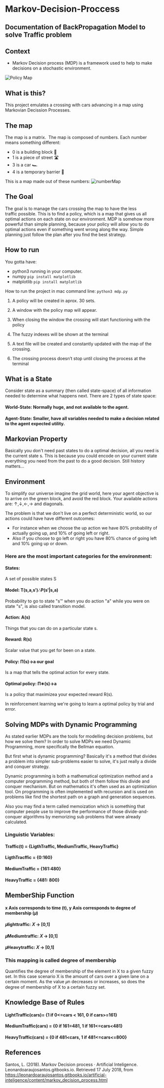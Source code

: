 # Markov-Decision-Proccess 
## Documentation of BackPropagation Model to solve Traffic problem

## Context
- Markov Decision process (MDP) is a framework used to help to make decisions on a stochastic environment.

![Policy Map](images/policyMap.png)

## What is this?
This project emulates a crossing with cars advancing in a map using Markovian Decission Processes.

## The map
The map is a matrix. 
The map is composed of numbers. Each number means something different:

- 0 is a building block 🧱
- 1 is a piece of street 🛣️
- 3 is a car 🏎️
- 4 is a temporary barrier 🚦 

This is a map made out of these numbers:
![numberMap](images/numberMap.png)

## The Goal
The goal is to manage the cars crossing the map to have the less traffic possible.
This is to find a policy, which is a map that gives us all optimal actions on each state on our environment. 
MDP is somehow more powerful than simple planning, because your policy will allow you to do optimal actions 
even if something went wrong along the way. Simple planning just follow the plan after you find the best strategy.

## How to run

You gotta have: 
- python3 running in your computer.
- numpy ```pip install matplotlib```
- matplotlib ```pip install matplotlib```

How to run the project in mac command line: ```python3 mdp.py```

1. A policy will be created in aprox. 30 sets.

2. A window with the policy map will appear.

3. When closing the window the crossing will start functioning with the policy

4. The fuzzy indexes will be shown at the terminal

5. A text file will be created and constantly updated with the map of the crossing.

6. The crossing process doesn’t stop until closing the process at the terminal

## What is a State

Consider state as a summary (then called state-space) of all information needed to determine what happens next. There are 2 types of state space:

#### World-State: Normally huge, and not available to the agent.

#### Agent-State: Smaller, have all variables needed to make a decision related to the agent expected utility.

## Markovian Property

Basically you don't need past states to do a optimal decision, all you need is the current state s. 
This is because you could encode on your current state everything you need from the past to do a good decision. Still history matters...

## Environment

To simplify our universe imagine the grid world, here your agent objective is to arrive on the green block, and avoid the red block. Your available actions are:  ↑,↓,←,→ and diagonals.

The problem is that we don't live on a perfect deterministic world, so our actions could have have different outcomes:

- For instance when we choose the up action we have 80% probability of actually going up, and 10% of going left or right. 
- Also if you choose to go left or right you have 80% chance of going left and 10% going up or down.

### Here are the most important categories for the environment:

#### States: 
A set of possible states  S 

#### Model:  T(s,a,s′)∴P(s′|s,a)  
Probability to go to state "s′" when you do action "a" while you were on state "s", is also called transition model.

#### Action:  A(s) 
Things that you can do on a particular state s.

#### Reward:  R(s) 
Scalar value that you get for been on a state.

#### Policy:  Π(s)→a our goal
Is a map that tells the optimal action for every state.

#### Optimal policy:  Π∗(s)→a 
Is a policy that maximizea your expected reward  R(s).

In reinforcement learning we're going to learn a optimal policy by trial and error.

## Solving MDPs with Dynamic Programming

As stated earlier MDPs are the tools for modelling decision problems, but how we solve them? In order to solve MDPs we need Dynamic Programming, more specifically the Bellman equation.

But first what is dynamic programming? Basically it's a method that divides a problem into simpler sub-problems easier to solve, it's just really a divide and conquer strategy.

Dynamic programming is both a mathematical optimization method and a computer programming method, but both of them follow this divide and conquer mechanism. 
But on mathematics it's often used as an optimization tool. On programming is often implemented with recursion and is used on problems like find the shortest 
path on a graph and generation sequences.

Also you may find a term called memoization which is something that computer people use to improve the performance of those divide-and-conquer algorithms by memorizing sub problems that were already calculated.

### Linguistic Variables:

#### Traffic(t) = {LigthTraffic, MediumTraffic, HeavyTraffic}

#### LigthTracffic = {0:160}

#### MediumTraffic = {161:480}

#### HeavyTraffic = {481: 800}

## MemberShip Function 

#### x Axis corresponds to time (t), y Axis corresponds to degree of membership (𝜇)

#### 𝜇lighttraffic: 𝑋 → [0,1]

#### 𝜇Mediumtraffic: 𝑋 → [0,1]

#### 𝜇Heavytraffic: 𝑋 → [0,1]

### This mapping is called degree of membership
Quantifies the degree of membership of the element in X to a given fuzzy set. 
In this case scenario X is the amount of cars over a given lane on a certain moment. As the value 𝜇n decreases or increases, 
so does the degree of membership of X to a certain fuzzy set.

## Knowledge Base of Rules

#### LightTraffic(cars)= {1  if 0<=cars < 161, 0 if cars>=161}

#### MediumTraffic(cars) = {0 if 161<cars>=481, 1 if 161<=cars<481}
  
#### HeavyTraffic(cars) = {0 if 481<cars, 1 if 481<=cars<=800}

## References

Santos, L. (2018). Markov Decision process · Artificial Inteligence. Leonardoaraujosantos.gitbooks.io. Retrieved 17 July 2018, from https://leonardoaraujosantos.gitbooks.io/artificial-inteligence/content/markov_decision_process.html
